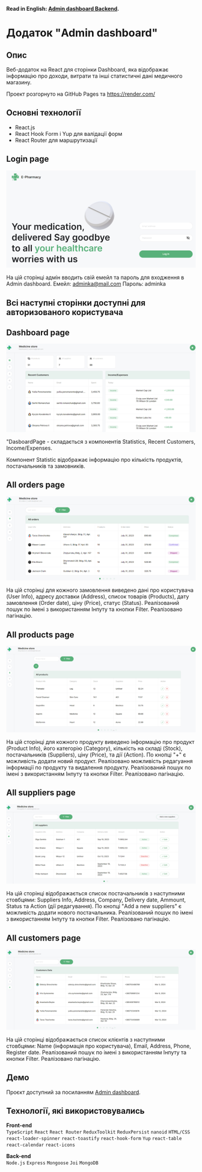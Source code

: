 **Read in English: [Admin dashboard Backend](README.md).**<br />

# Додаток "Admin dashboard"

## Опис

Веб-додаток на React для сторінки Dashboard, яка відображає інформацію про доходи, витрати та інші статистичні дані медичного магазину.

Проект розгорнуто на GitHub Pages та https://render.com/

## Основні технології

- React.js
- React Hook Form і Yup для валідації форм
- React Router для маршрутизації

## Login page

![Login page screenshot](./src/img/loginPage.png)

На цій сторінці адмін вводить свій емейл та пароль для входження в Admin dashboard.
Емейл: adminka@mail.com
Пароль: adminka

## Всі наступні сторінки доступні для авторизованого користувача

## Dashboard page

![Dashboard page screenshot](./src/img/dashboard.png)

"DasboardPage - складається з компонентів Statistics, Recent Customers, Income/Expenses.

Компонент Statistic відображає інформацію про кількість продуктів, постачальників та замовників.

## All orders page

![Orders page screenshot](./src/img/orders.png)

На цій сторінці для кожного замовлення виведено дані про користувача (User Info), адресу доставки (Address), список товарів (Products), дату замовлення (Order date), ціну (Price), статус (Status).
Реалізований пошук по імені з використанням Інпуту та кнопки Filter.
Реалізовано пагінацію.

## All products page

![Products page screenshot](./src/img/products.png)

На цій сторінці для кожного продукту виведено інформацію про продукт (Product Info), його категорію (Category), кількість на складі (Stock), постачальників (Suppliers), ціну (Price), та дії (Action).
По кнопці "+" є можливість додати новий продукт.
Реалізовано можливість редагуання інформації по продукту та видалення продукту.
Реалізований пошук по імені з використанням Інпуту та кнопки Filter.
Реалізовано пагінацію.

## All suppliers page

![Suppliers page screenshot](./src/img/suppliers.png)

На цій сторінці відображається список постачальників з наступними стовбцями: Suppliers Info, Address, Company, Delivery date, Ammount, Status та Action (дії редагування).
По кнопці "Add a new suppliers" є можливість додати нового постачальника.
Реалізований пошук по імені з використанням Інпуту та кнопки Filter.
Реалізовано пагінацію.

## All customers page

![Customers page screenshot](./src/img/customers.png)

На цій сторінці відображається список клієнтів з наступними стовбцями: Name (інформація про користувача), Email, Address, Phone, Register date.
Реалізований пошук по імені з використанням Інпуту та кнопки Filter.
Реалізовано пагінацію.

## Демо

Проєкт доступний за посиланням [Admin dashboard](https://katerynabachkalo.github.io/admin-dashboard).

## Технології, які використовувались

**Front-end**<br />
`TypeScript` `React` `React Router` `ReduxToolkit` `ReduxPersist` `nanoid` `HTML/CSS` `react-loader-spinner` `react-toastify` `react-hook-form` `Yup` `react-table` `react-calendar` `react-icons`

**Back-end**<br />
`Node.js` `Express` `Mongoose` `Joi` `MongoDB`
